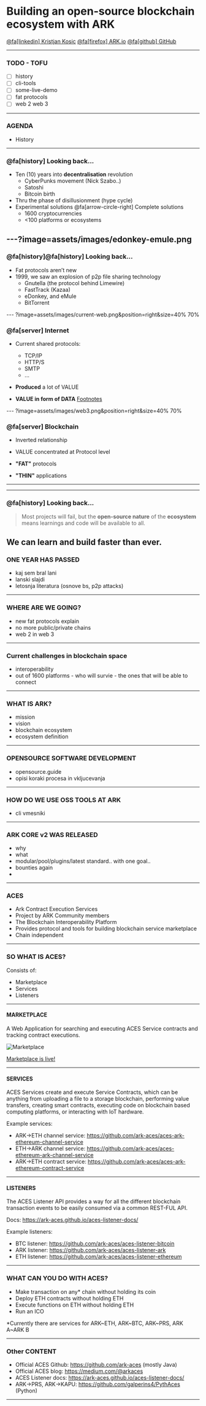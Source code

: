 # Building an open-source blockchain ecosystem with ARK

<a href="https://www.linkedin.com/in/kristjankosic/"> @fa[linkedin] Kristjan Kosic</a> <a href="https://www.ark.io"> @fa[firefox] ARK.io</a> <a href="https://github.com/arkecosystem"> @fa[github] GitHub</a>


---
### TODO - TOFU
- [ ] history
- [ ] cli-tools
- [ ] some-live-demo
- [ ] fat protocols
- [ ] web 2 web 3

---
### AGENDA
- History

---
### @fa[history] Looking back...
- Ten (10) years into **decentralisation** revolution
  - CyberPunks movement (Nick Szabo..)
  - Satoshi
  - Bitcoin birth
- Thru the phase of disillusionment (hype cycle)
- Experimental solutions @fa[arrow-circle-right] Complete solutions
  - 1600 cryptocurrencies
  - <100 platforms or ecosystems

---?image=assets/images/edonkey-emule.png
---
### @fa[history]@fa[history] Looking back...
- Fat protocols aren’t new
- 1999, we saw an explosion of p2p file sharing technology
  - Gnutella (the protocol behind Limewire)
  - FastTrack (Kazaa)
  - eDonkey, and  eMule
  - BitTorrent

--- ?image=assets/images/current-web.png&position=right&size=40% 70%
### @fa[server] Internet
- Current shared protocols:
  - TCP/IP
  - HTTP/S
  - SMTP
  - ...

- **Produced** a lot of VALUE
- **VALUE in form of DATA**
[Footnotes](https://github.com/gitpitch/gitpitch/wiki/Footnote-Setting)


--- ?image=assets/images/web3.png&position=right&size=40% 70%
### @fa[server] Blockchain
- Inverted relationship
- VALUE concentrated at Protocol level


- **"FAT"** protocols
- **"THIN"** applications
---
---
### @fa[history] Looking back...
>Most projects will fail, but the **open-source nature** of the **ecosystem** means learnings and code will be available to all.

**We can learn and build faster than ever**.
---

### ONE YEAR HAS PASSED
- kaj sem bral lani
- lanski slajdi
- letosnja literatura (osnove bs, p2p attacks)
---
### WHERE ARE WE GOING?
- new fat protocols explain
- no more public/private chains
- web 2 in web 3
---
### Current challenges in blockchain space
- interoperability
- out of 1600 platforms - who will survie - the ones that will be able to connect
---
### WHAT IS ARK?
- mission
- vision
- blockchain ecosystem
- ecosystem definition
---
### OPENSOURCE SOFTWARE DEVELOPMENT
- opensource.guide
- opisi koraki procesa in vkljucevanja
---

### HOW DO WE USE OSS TOOLS AT ARK
- cli vmesniki
---

### ARK CORE v2 WAS RELEASED
- why
- what
- modular/pool/plugins/latest standard.. with one goal..
- bounties again
-
---

### ACES

- Ark Contract Execution Services
- Project by ARK Community members
- The Blockchain Interoperability Platform
- Provides protocol and tools for building blockchain service marketplace
- Chain independent

---

### SO WHAT IS ACES?

Consists of:

- Marketplace
- Services
- Listeners

---

#### MARKETPLACE

A Web Application for searching and executing ACES Service contracts and tracking contract
executions.

![Marketplace](assets/images/aces-marketplace-contract-form.png)

[Marketplace is live!](https://marketplace.arkaces.com/)

---

#### SERVICES

ACES Services create and execute Service Contracts, which can be anything from uploading a file to
a storage blockchain, performing value transfers, creating smart contracts, executing code on
blockchain based computing platforms, or interacting with IoT hardware.

Example services:
- ARK->ETH channel service: https://github.com/ark-aces/aces-ark-ethereum-channel-service
- ETH->ARK channel service: https://github.com/ark-aces/aces-ethereum-ark-channel-service
- ARK->ETH contract service: https://github.com/ark-aces/aces-ark-ethereum-contract-service

---

#### LISTENERS

The ACES Listener API provides a way for all the different blockchain transaction events to be
easily consumed via a common REST-FUL API.

Docs: https://ark-aces.github.io/aces-listener-docs/

Example listeners:
- BTC listener: https://github.com/ark-aces/aces-listener-bitcoin
- ARK listener: https://github.com/ark-aces/aces-listener-ark
- ETH listener: https://github.com/ark-aces/aces-listener-ethereum

---

### WHAT CAN YOU DO WITH ACES?

- Make transaction on any* chain without holding its coin
- Deploy ETH contracts without holding ETH
- Execute functions on ETH without holding ETH
- Run an ICO

*Currently there are services for ARK~ETH, ARK~BTC, ARK~PRS, ARK A~ARK B

---

### Other CONTENT

- Official ACES Github: https://github.com/ark-aces (mostly Java)
- Official ACES blog: https://medium.com/@arkaces
- ACES Listener docs: https://ark-aces.github.io/aces-listener-docs/
- ARK->PRS, ARK->KAPU: https://github.com/galperins4/PythAces (Python)


---
